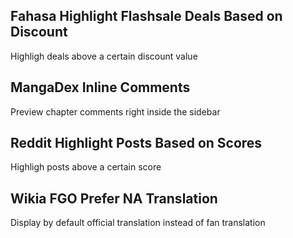 ## Fahasa Highlight Flashsale Deals Based on Discount
Highligh deals above a certain discount value

## MangaDex Inline Comments
Preview chapter comments right inside the sidebar

## Reddit Highlight Posts Based on Scores
Highligh posts above a certain score

## Wikia FGO Prefer NA Translation
Display by default official translation instead of fan translation